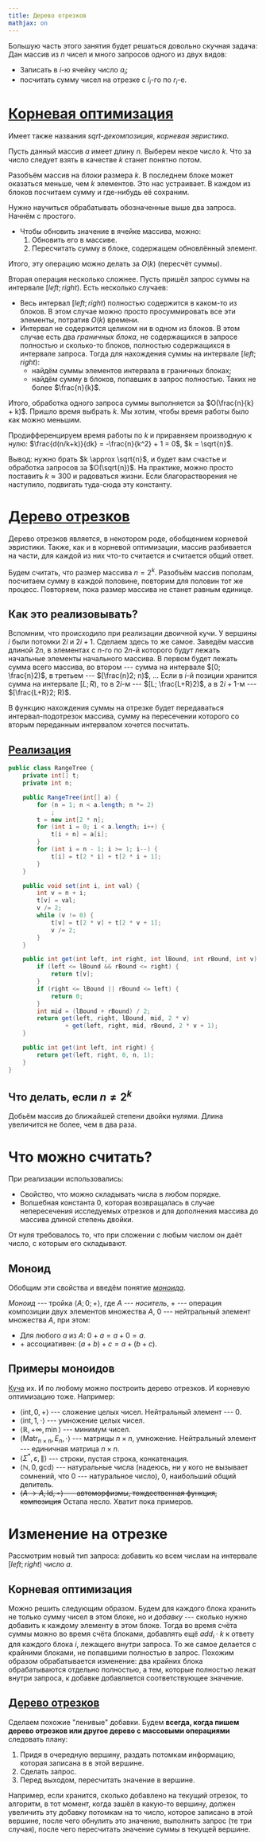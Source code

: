 ```yaml
---
title: Дерево отрезков
mathjax: on
---
```


Большую часть этого занятия будет решаться довольно скучная задача:
Дан массив из $n$ чисел и много запросов одного из двух видов:

* Записать в $i$-ю ячейку число $a_i$;
* посчитать сумму чисел на отрезке с $l_i$-го по $r_i$-е.

[Корневая оптимизация](http://neerc.ifmo.ru/wiki/index.php?title=%D0%A1%D1%82%D0%B0%D1%82%D0%B8%D1%81%D1%82%D0%B8%D0%BA%D0%B8_%D0%BD%D0%B0_%D0%BE%D1%82%D1%80%D0%B5%D0%B7%D0%BA%D0%B0%D1%85._%D0%9A%D0%BE%D1%80%D0%BD%D0%B5%D0%B2%D0%B0%D1%8F_%D1%8D%D0%B2%D1%80%D0%B8%D1%81%D1%82%D0%B8%D0%BA%D0%B0)
======================

Имеет также названия _sqrt-декомпозиция_, _корневая эвристика_.

Пусть данный массив $a$ имеет длину $n$. Выберем некое число $k$. Что за число
следует взять в качестве $k$ станет понятно потом.

Разобъём массив на _блоки_ размера $k$. В последнем блоке может оказаться меньше,
чем $k$ элементов. Это нас устраивает. В каждом из блоков посчитаем сумму и
где-нибудь её сохраним.

Нужно научиться обрабатывать обозначенные выше два запроса. Начнём с простого.

* Чтобы обновить значение в ячейке массива, можно:
     1. Обновить его в массиве.
     2. Пересчитать сумму в блоке, содержащем обновлённый элемент.

Итого, эту операцию можно делать за $O(k)$ (пересчёт суммы).

Вторая операция несколько сложнее. Пусть пришёл запрос суммы на интервале
$[left; right)$. Есть несколько случаев:

* Весь интервал $[left; right)$ полностью содержится в каком-то из блоков.
В этом случае можно просто просуммировать все эти элементы, потратив $O(k)$
времени.
* Интервал не содержится целиком ни в одном из блоков.
В этом случае есть два _граничных блока_, не содержащихся в запросе полностью
и сколько-то блоков, полностью содержащихся в интервале запроса.
Тогда для нахождения суммы на интервале $[left; right)$:
    * найдём суммы элементов интервала в граничных блоках;
    * найдём сумму в блоков, попавших в запрос полностью. Таких не более $\frac{n}{k}$.

Итого, обработка одного запроса суммы выполняется за $O(\frac{n}{k} + k)$.
Пришло время выбрать $k$. Мы хотим, чтобы время работы было как можно меньшим.

Продифференцируем время работы по $k$ и приравняем производную к нулю:
$\frac{d(n/k+k)}{dk} = -\frac{n}{k^2} + 1 = 0$, $k = \sqrt{n}$.

Вывод: нужно брать $k \approx \sqrt{n}$, и будет вам счастье и обработка
запросов за $O(\sqrt{n})$. На практике,
можно просто поставить $k \approx 300$ и радоваться жизни. Если благорастворения
не наступило, подвигать туда-сюда эту константу.

[Дерево отрезков](http://neerc.ifmo.ru/wiki/index.php?title=%D0%94%D0%B8%D1%81%D0%BA%D1%80%D0%B5%D1%82%D0%BD%D0%B0%D1%8F_%D0%BC%D0%B0%D1%82%D0%B5%D0%BC%D0%B0%D1%82%D0%B8%D0%BA%D0%B0,_%D0%B0%D0%BB%D0%B3%D0%BE%D1%80%D0%B8%D1%82%D0%BC%D1%8B_%D0%B8_%D1%81%D1%82%D1%80%D1%83%D0%BA%D1%82%D1%83%D1%80%D1%8B_%D0%B4%D0%B0%D0%BD%D0%BD%D1%8B%D1%85#.D0.94.D0.B5.D1.80.D0.B5.D0.B2.D0.BE_.D0.BE.D1.82.D1.80.D0.B5.D0.B7.D0.BA.D0.BE.D0.B2)
================

Дерево отрезков является, в некотором роде, обобщением корневой эвристики.
Также, как и в корневой оптимизации, массив разбивается на части, для каждой
из них что-то считается и считается общий ответ.

Будем считать, что размер массива $n = 2^k$. Разобъём массив пополам, посчитаем
сумму в каждой половине, повторим для половин тот же процесс. Повторяем, пока
размер массива не станет равным единице.

Как это реализовывать?
----------------------

Вспомним, что происходило при реализации двоичной кучи. У вершины $i$ были
потомки $2i$ и $2i+1$. Сделаем здесь то же самое. Заведём массив длиной $2n$,
в элементах с $n$-го по $2n$-й которого будут лежать начальные элементы
начального массива. В первом будет лежать сумма всего массива, во втором ---
сумма на интервале $[0; \frac{n}2)$, в третьем --- $[\frac{n}2; n)$, ...
Если в $i$-й позиции хранится сумма на интервале $[L; R)$, то в $2i$-м ---
$[L; \frac{L+R}2)$, а в $2i+1$-м --- $[\frac{L+R}2; R)$.

В функцию нахождения суммы на отрезке будет передаваться интервал-подотрезок
массива, сумму на пересечении которого со вторым переданным интервалом хочется
посчитать.

[Реализация](/src/RangeTree.java)
------------

~~~~~~~~~~~~~~java
public class RangeTree {
    private int[] t;
    private int n;

    public RangeTree(int[] a) {
        for (n = 1; n < a.length; n *= 2)
            ;
        t = new int[2 * n];
        for (int i = 0; i < a.length; i++) {
            t[i + n] = a[i];
        }
        for (int i = n - 1; i >= 1; i--) {
            t[i] = t[2 * i] + t[2 * i + 1];
        }
    }

    public void set(int i, int val) {
        int v = n + i;
        t[v] = val;
        v /= 2;
        while (v != 0) {
            t[v] = t[2 * v] + t[2 * v + 1];
            v /= 2;
        }
    }

    public int get(int left, int right, int lBound, int rBound, int v) {
        if (left <= lBound && rBound <= right) {
            return t[v];
        }
        if (right <= lBound || rBound <= left) {
            return 0;
        }
        int mid = (lBound + rBound) / 2;
        return get(left, right, lBound, mid, 2 * v)
                + get(left, right, mid, rBound, 2 * v + 1);
    }

    public int get(int left, int right) {
        return get(left, right, 0, n, 1);
    }
}
~~~~~~~~~~~~~~~~~~

Что делать, если $n \ne 2^k$
----------------------------

Добьём массив до ближайшей степени двойки нулями. Длина увеличится не более,
чем в два раза.

Что можно считать?
==================

При реализации использовались:

* Свойство, что можно складывать числа в любом порядке.
* Волшебная константа $0$, которая возвращалась в случае непересечения
исследуемых отрезков и для дополнения массива до массива длиной степень двойки.

От нуля требовалось то, что при сложении с любым числом он даёт число, с которым
его складывают.

Моноид
------

Обобщим эти свойства и введём понятие _[моноида](http://ru.wikipedia.org/wiki/%D0%9C%D0%BE%D0%BD%D0%BE%D0%B8%D0%B4)_.

_Моноид_ --- тройка $\langle A; 0; +\rangle$, где $A$ --- _носитель_, $+$ ---
операция композиции двух элементов множества $A$, $0$ --- нейтральный 
элемент множества $A$, при этом:

* Для любого $a$ из $A$: $0 + a = a + 0 = a$.
* $+$ ассоциативен: $(a + b) + c = a + (b + c)$.

Примеры моноидов
----------------

[Куча](http://en.wikipedia.org/wiki/Monoid#Examples) их. И по любому можно
построить дерево отрезков. И корневую оптимизацию тоже. Например:

* $\langle \mathrm{int}, 0, +\rangle$ --- сложение целых чисел. Нейтральный элемент --- $0$.
* $\langle \mathrm{int}, 1, \cdot\rangle$ --- умножение целых чисел.
* $\langle \mathbb{R}, +\infty, \min\rangle$ --- минимум чисел. 
* $\langle \mathrm{Matr_{n\times n}}, E_n, \cdot\rangle$ --- матрицы $n \times n$,
умножение. Нейтральный элемент --- единичная матрица $n \times n$.
* $\langle \Sigma^*, \varepsilon, \|\rangle$ --- строки, пустая строка, конкатенация.
* $\langle \mathbb{N}, 0, \mathrm{gcd} \rangle$ --- натуральные числа (надеюсь,
ни у кого не вызывает сомнений, что $0$ --- натуральное число), 0, наибольший
общий делитель.
* ~~$\langle A \to A, \mathrm{Id}, \circ \rangle$ --- автоморфизмы, тождественная
функция, композиция~~ Остапа несло. Хватит пока примеров.

Изменение на отрезке
====================

Рассмотрим новый тип запроса: добавить ко всем числам на интервале $[left; right)$
число $a$. 

Корневая оптимизация
--------------------

Можно решить следующим образом. Будем для каждого блока хранить не только
сумму чисел в этом блоке, но и _добавку_ --- сколько нужно добавить к каждому
элементу в этом блоке. Тогда во время счёта суммы можно во время счёта блоками,
добавлять ещё $add_i \cdot k$ к ответу для каждого блока $i$, лежащего внутри
запроса. То же самое делается с крайними блоками, не попавшими полностью в
запрос. Похожим образом обрабатывается изменение: два крайних блока обрабатываются
отдельно полностью, а тем, которые полностью лежат внутри запроса, к добавке
добавляется соответствующее значение.


[Дерево отрезков](http://neerc.ifmo.ru/wiki/index.php?title=%D0%9D%D0%B5%D1%81%D0%BE%D0%B3%D0%BB%D0%B0%D1%81%D0%BE%D0%B2%D0%B0%D0%BD%D0%BD%D1%8B%D0%B5_%D0%BF%D0%BE%D0%B4%D0%B4%D0%B5%D1%80%D0%B5%D0%B2%D1%8C%D1%8F._%D0%A0%D0%B5%D0%B0%D0%BB%D0%B8%D0%B7%D0%B0%D1%86%D0%B8%D1%8F_%D0%BC%D0%B0%D1%81%D1%81%D0%BE%D0%B2%D0%BE%D0%B3%D0%BE_%D0%BE%D0%B1%D0%BD%D0%BE%D0%B2%D0%BB%D0%B5%D0%BD%D0%B8%D1%8F)
-----------------

Сделаем похожие "ленивые" добавки. Будем __всегда, когда пишем дерево отрезков
или другое дерево с массовыми операциями__ следовать плану:

1. Придя в очередную вершину, раздать потомкам информацию, которая записана в
в этой вершине.
2. Сделать запрос.
3. Перед выходом, пересчитать значение в вершине.

Например, если хранится, сколько добавлено на текущий отрезок, то алгоритм,
в тот момент, когда зашёл в какую-то вершину, должен увеличить эту добавку
потомкам на то число, которое записано в этой вершине, после чего обнулить
это значение, выполнить запрос (те три случая), после чего пересчитать значение
суммы в текущей вершине.
